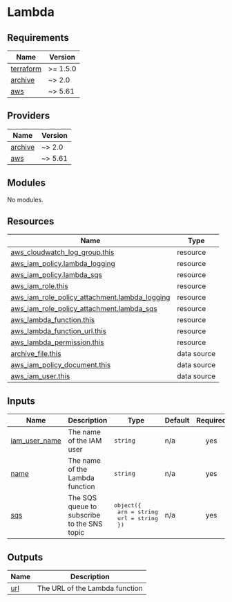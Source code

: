 # Lambda

<!-- BEGINNING OF PRE-COMMIT-TERRAFORM DOCS HOOK -->
## Requirements

| Name | Version |
|------|---------|
| <a name="requirement_terraform"></a> [terraform](#requirement\_terraform) | >= 1.5.0 |
| <a name="requirement_archive"></a> [archive](#requirement\_archive) | ~> 2.0 |
| <a name="requirement_aws"></a> [aws](#requirement\_aws) | ~> 5.61 |

## Providers

| Name | Version |
|------|---------|
| <a name="provider_archive"></a> [archive](#provider\_archive) | ~> 2.0 |
| <a name="provider_aws"></a> [aws](#provider\_aws) | ~> 5.61 |

## Modules

No modules.

## Resources

| Name | Type |
|------|------|
| [aws_cloudwatch_log_group.this](https://registry.terraform.io/providers/hashicorp/aws/latest/docs/resources/cloudwatch_log_group) | resource |
| [aws_iam_policy.lambda_logging](https://registry.terraform.io/providers/hashicorp/aws/latest/docs/resources/iam_policy) | resource |
| [aws_iam_policy.lambda_sqs](https://registry.terraform.io/providers/hashicorp/aws/latest/docs/resources/iam_policy) | resource |
| [aws_iam_role.this](https://registry.terraform.io/providers/hashicorp/aws/latest/docs/resources/iam_role) | resource |
| [aws_iam_role_policy_attachment.lambda_logging](https://registry.terraform.io/providers/hashicorp/aws/latest/docs/resources/iam_role_policy_attachment) | resource |
| [aws_iam_role_policy_attachment.lambda_sqs](https://registry.terraform.io/providers/hashicorp/aws/latest/docs/resources/iam_role_policy_attachment) | resource |
| [aws_lambda_function.this](https://registry.terraform.io/providers/hashicorp/aws/latest/docs/resources/lambda_function) | resource |
| [aws_lambda_function_url.this](https://registry.terraform.io/providers/hashicorp/aws/latest/docs/resources/lambda_function_url) | resource |
| [aws_lambda_permission.this](https://registry.terraform.io/providers/hashicorp/aws/latest/docs/resources/lambda_permission) | resource |
| [archive_file.this](https://registry.terraform.io/providers/hashicorp/archive/latest/docs/data-sources/file) | data source |
| [aws_iam_policy_document.this](https://registry.terraform.io/providers/hashicorp/aws/latest/docs/data-sources/iam_policy_document) | data source |
| [aws_iam_user.this](https://registry.terraform.io/providers/hashicorp/aws/latest/docs/data-sources/iam_user) | data source |

## Inputs

| Name | Description | Type | Default | Required |
|------|-------------|------|---------|:--------:|
| <a name="input_iam_user_name"></a> [iam\_user\_name](#input\_iam\_user\_name) | The name of the IAM user | `string` | n/a | yes |
| <a name="input_name"></a> [name](#input\_name) | The name of the Lambda function | `string` | n/a | yes |
| <a name="input_sqs"></a> [sqs](#input\_sqs) | The SQS queue to subscribe to the SNS topic | <pre>object({<br>    arn = string<br>    url = string<br>  })</pre> | n/a | yes |

## Outputs

| Name | Description |
|------|-------------|
| <a name="output_url"></a> [url](#output\_url) | The URL of the Lambda function |
<!-- END OF PRE-COMMIT-TERRAFORM DOCS HOOK -->
